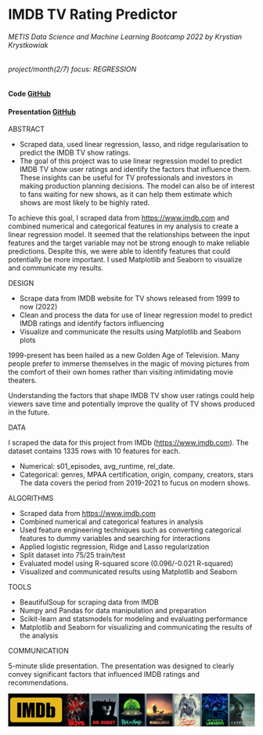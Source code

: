 # IMDB TV Rating Predictor
###### METIS Data Science and Machine Learning Bootcamp 2022 by Krystian Krystkowiak
###### project/month(2/7) focus: REGRESSION
#### Code [GitHub](https://github.com/Krystkowiakk/IMDB-TV-Rating-Predictor/blob/5422d62a64b494f983c7986086317f6b48103f2b/METIS_Krystkowiak_Krystian_Project_2_Regression%20-%20scraping.ipynb)
#### Presentation [GitHub](https://github.com/Krystkowiakk/Metis-Project-1-EDA-on-MTA/blob/372cfd21b3e998a53f0f57ddaba1de06e52a37d3/Project%20Presentation/METIS_Krystkowiak_Krystian_Project_1_EDA.pdf)

ABSTRACT

- Scraped data, used linear regression, lasso, and ridge regularisation to predict the  IMDB TV show ratings.
- The goal of this project was to use linear regression model to predict IMDB TV show user ratings and identify the factors that influence them. These insights can be useful for TV professionals and investors in making production planning decisions. The model can also be of interest to fans waiting for new shows, as it can help them estimate which shows are most likely to be highly rated.

To achieve this goal, I scraped data from https://www.imdb.com and combined numerical and categorical features in my analysis to create a linear regression model. It seemed that the relationships between the input features and the target variable may not be strong enough to make reliable predictions. Despite this, we were able to identify features that could potentially be more important. I used Matplotlib and Seaborn to visualize and communicate my results.

DESIGN

- Scrape data from IMDB website for TV shows released from 1999 to now (2022)
- Clean and process the data for use of linear regression model to predict IMDB ratings and identify factors influencing
- Visualize and communicate the results using Matplotlib and Seaborn plots

1999-present has been hailed as a new Golden Age of Television. Many people prefer to immerse themselves in the magic of moving pictures from the comfort of their own homes rather than visiting intimidating movie theaters.

Understanding the factors that shape IMDB TV show user ratings could help viewers save time and potentially improve the quality of TV shows produced in the future.

DATA

I scraped the data for this project from IMDb (https://www.imdb.com). The dataset contains 1335 rows with 10 features for each.
- Numerical: s01_episodes, avg_runtime, rel_date.
- Categorical: genres, MPAA certification, origin, company, creators, stars
The data covers the period from 2019-2021 to fucus on modern shows.

ALGORITHMS

- Scraped data from https://www.imdb.com
- Combined numerical and categorical features in analysis
- Used feature engineering techniques such as converting categorical features to dummy variables and searching for interactions
- Applied logistic regression, Ridge and Lasso regularization
- Split dataset into 75/25 train/test
- Evaluated model using R-squared score (0.096/-0.021 R-squared)
- Visualized and communicated results using Matplotlib and Seaborn

TOOLS

- BeautifulSoup for scraping data from IMDB
- Numpy and Pandas for data manipulation and preparation
- Scikit-learn and statsmodels for modeling and evaluating performance
- Matplotlib and Seaborn for visualizing and communicating the results of the analysis

COMMUNICATION

5-minute slide presentation.
The presentation was designed to clearly convey significant factors that influenced IMDB ratings and recommendations.

![IMDB TV Rating Predictor](files/cover.jpg)



